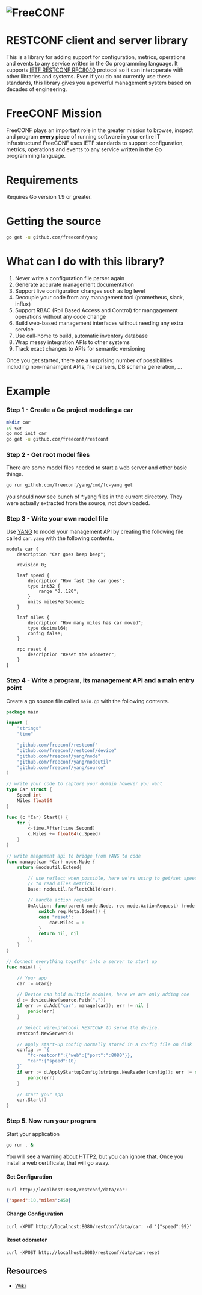 # ![FreeCONF](https://s3.amazonaws.com/freeconf-static/freeconf-no-wrench.svg)

# RESTCONF client and server library

This is a library for adding support for configuration, metrics, operations and events to any service written in the Go programming language.  It supports [IETF RESTCONF RFC8040](https://tools.ietf.org/html/rfc8040) protocol so it can interoperate with other libraries and systems. Even if you do not currently use these standards, this library gives you a powerful management system based on decades of engineering.

# FreeCONF Mission

FreeCONF plays an important role in the greater mission to browse, inspect and program __every piece__ of running software in your entire IT infrastructure! FreeCONF uses IETF standards to support configuration, metrics, operations and events to any service written in the Go programming language.

# Requirements

Requires Go version 1.9 or greater.

# Getting the source

```bash
go get -u github.com/freeconf/yang
```

# What can I do with this library?

1. Never write a configuration file parser again
2. Generate accurate management documentation
3. Support live configuration changes such as log level
4. Decouple your code from any management tool (prometheus, slack, influx)
5. Support RBAC (Roll Based Access and Control) for mangagement operations without any code change
6. Build web-based management interfaces without needing any extra service
7. Use call-home to build, automatic inventory database
8.  Wrap messy integration APIs to other systems
9.  Track exact changes to APIs for semantic versioning

Once you get started, there are a surprising number of possibilities including non-manamgent APIs, file parsers, DB schema generation, ...

# Example

### Step 1 - Create a Go project modeling a car
```bash
mkdir car
cd car
go mod init car
go get -u github.com/freeconf/restconf
```

### Step 2 - Get root model files

There are some model files needed to start a web server and other basic things.

```bash
go run github.com/freeconf/yang/cmd/fc-yang get
```

you should now see bunch of *.yang files in the current directory.  They were actually extracted from the source, not downloaded.

### Step 3 - Write your own model file

Use [YANG](https://tools.ietf.org/html/rfc6020) to model your management API by creating the following file called `car.yang` with the following contents.

```YANG
module car {
	description "Car goes beep beep";

	revision 0;

	leaf speed {
		description "How fast the car goes";
	    type int32 {
		    range "0..120";
	    }
		units milesPerSecond;
	}

	leaf miles {
		description "How many miles has car moved";
	    type decimal64;
	    config false;
	}

	rpc reset {
		description "Reset the odometer";
	}
}
```

### Step 4 - Write a program, its management API and a main entry point

Create a go source file called `main.go` with the following contents.

```go
package main

import (
	"strings"
	"time"

	"github.com/freeconf/restconf"
	"github.com/freeconf/restconf/device"
	"github.com/freeconf/yang/node"
	"github.com/freeconf/yang/nodeutil"
	"github.com/freeconf/yang/source"
)

// write your code to capture your domain however you want
type Car struct {
	Speed int
	Miles float64
}

func (c *Car) Start() {
	for {
		<-time.After(time.Second)
		c.Miles += float64(c.Speed)
	}
}

// write mangement api to bridge from YANG to code
func manage(car *Car) node.Node {
	return &nodeutil.Extend{

		// use reflect when possible, here we're using to get/set speed AND
		// to read miles metrics.
		Base: nodeutil.ReflectChild(car),

		// handle action request
		OnAction: func(parent node.Node, req node.ActionRequest) (node.Node, error) {
			switch req.Meta.Ident() {
			case "reset":
				car.Miles = 0
			}
			return nil, nil
		},
	}
}

// Connect everything together into a server to start up
func main() {

	// Your app
	car := &Car{}

	// Device can hold multiple modules, here we are only adding one
	d := device.New(source.Path("."))
	if err := d.Add("car", manage(car)); err != nil {
		panic(err)
	}

	// Select wire-protocol RESTCONF to serve the device.
	restconf.NewServer(d)

	// apply start-up config normally stored in a config file on disk
	config := `{
		"fc-restconf":{"web":{"port":":8080"}},
        "car":{"speed":10}
	}`
	if err := d.ApplyStartupConfig(strings.NewReader(config)); err != nil {
		panic(err)
	}

	// start your app
	car.Start()
}
```

### Step 5. Now run your program

Start your application

```bash
go run . &
```

You will see a warning about HTTP2, but you can ignore that.  Once you install a web certificate, that will go away.

#### Get Configuration
`curl http://localhost:8080/restconf/data/car:`

```json
{"speed":10,"miles":450}
```

#### Change Configuration
`curl -XPUT http://localhost:8080/restconf/data/car: -d '{"speed":99}'`

#### Reset odometer
`curl -XPOST http://localhost:8080/restconf/data/car:reset`

## Resources
* [Wiki](https://github.com/freeconf/restconf/wiki)
